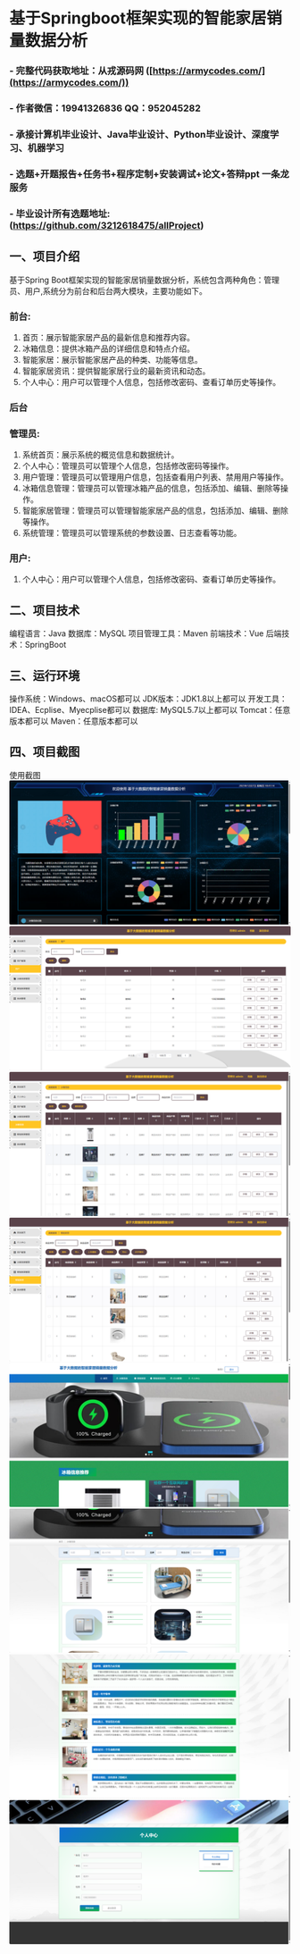 基于Springboot框架实现的智能家居销量数据分析
=
### - 完整代码获取地址：从戎源码网 ([https://armycodes.com/](https://armycodes.com/))
### - 作者微信：19941326836  QQ：952045282 
### - 承接计算机毕业设计、Java毕业设计、Python毕业设计、深度学习、机器学习
### - 选题+开题报告+任务书+程序定制+安装调试+论文+答辩ppt 一条龙服务
### - 毕业设计所有选题地址:(https://github.com/3212618475/allProject)


一、项目介绍
---
基于Spring Boot框架实现的智能家居销量数据分析，系统包含两种角色：管理员、用户,系统分为前台和后台两大模块，主要功能如下。
### 前台:
1. 首页：展示智能家居产品的最新信息和推荐内容。
2. 冰箱信息：提供冰箱产品的详细信息和特点介绍。
3. 智能家居：展示智能家居产品的种类、功能等信息。
4. 智能家居资讯：提供智能家居行业的最新资讯和动态。
5. 个人中心：用户可以管理个人信息，包括修改密码、查看订单历史等操作。
### 后台
### 管理员:
1. 系统首页：展示系统的概览信息和数据统计。
2. 个人中心：管理员可以管理个人信息，包括修改密码等操作。
3. 用户管理：管理员可以管理用户信息，包括查看用户列表、禁用用户等操作。
4. 冰箱信息管理：管理员可以管理冰箱产品的信息，包括添加、编辑、删除等操作。
5. 智能家居管理：管理员可以管理智能家居产品的信息，包括添加、编辑、删除等操作。
6. 系统管理：管理员可以管理系统的参数设置、日志查看等功能。
  
### 用户:
1. 个人中心：用户可以管理个人信息，包括修改密码、查看订单历史等操作。


二、项目技术
---
编程语言：Java
数据库：MySQL
项目管理工具：Maven
前端技术：Vue
后端技术：SpringBoot

三、运行环境
---
操作系统：Windows、macOS都可以
JDK版本：JDK1.8以上都可以
开发工具：IDEA、Ecplise、Myecplise都可以
数据库: MySQL5.7以上都可以
Tomcat：任意版本都可以
Maven：任意版本都可以

四、项目截图
---
使用截图
![](image/1.png)
![](image/2.png)
![](image/3.png)
![](image/4.png)
![](image/5.png)
![](image/6.png)
![](image/7.png)
![](image/8.png)
